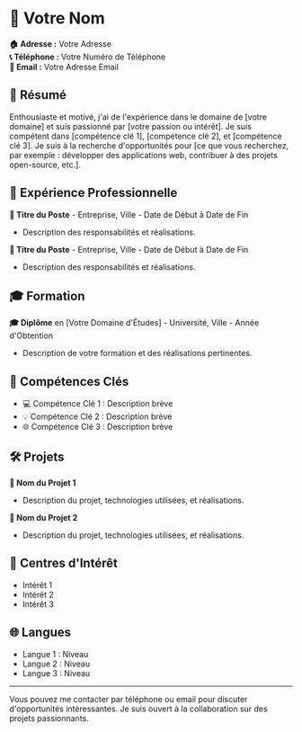 # 👤 Votre Nom
**🏠 Adresse :** Votre Adresse  
**📞 Téléphone :** Votre Numéro de Téléphone  
**📧 Email :** Votre Adresse Email  

## 📄 Résumé
Enthousiaste et motivé, j'ai de l'expérience dans le domaine de [votre domaine] et suis passionné par [votre passion ou intérêt]. Je suis compétent dans [compétence clé 1], [compétence clé 2], et [compétence clé 3]. Je suis à la recherche d'opportunités pour [ce que vous recherchez, par exemple : développer des applications web, contribuer à des projets open-source, etc.].

## 💼 Expérience Professionnelle
**👔 Titre du Poste** - Entreprise, Ville - Date de Début à Date de Fin
- Description des responsabilités et réalisations.

**👔 Titre du Poste** - Entreprise, Ville - Date de Début à Date de Fin
- Description des responsabilités et réalisations.

## 🎓 Formation
**🎓 Diplôme** en [Votre Domaine d'Études] - Université, Ville - Année d'Obtention
- Description de votre formation et des réalisations pertinentes.

## 🚀 Compétences Clés
- 💻 Compétence Clé 1 : Description brève
- 💡 Compétence Clé 2 : Description brève
- 🌐 Compétence Clé 3 : Description brève

## 🛠️ Projets
**🔨 Nom du Projet 1**
- Description du projet, technologies utilisées, et réalisations.

**🔨 Nom du Projet 2**
- Description du projet, technologies utilisées, et réalisations.

## 🌟 Centres d'Intérêt
- Intérêt 1
- Intérêt 2
- Intérêt 3

## 🌐 Langues
- Langue 1 : Niveau
- Langue 2 : Niveau
- Langue 3 : Niveau

---

Vous pouvez me contacter par téléphone ou email pour discuter d'opportunités intéressantes. Je suis ouvert à la collaboration sur des projets passionnants.
